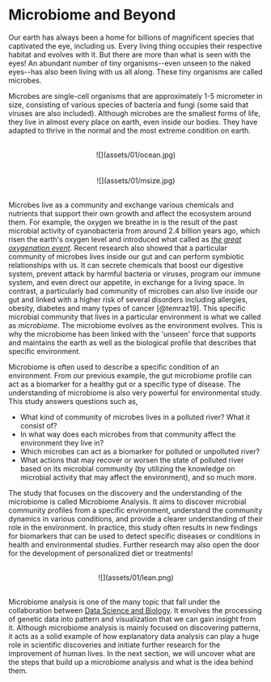 # Microbiome and Beyond

Our earth has always been a home for billions of magnificent species that captivated the eye, including us. Every living thing occupies their respective habitat and evolves with it. But there are more than what is seen with the eyes! An abundant number of tiny organisms--even unseen to the naked eyes--has also been living with us all along. These tiny organisms are called microbes. 

Microbes are single-cell organisms that are approximately 1-5 micrometer in size, consisting of various species of bacteria and fungi (some said that viruses are also included). Although microbes are the smallest forms of life, they live in almost every place on earth, even inside our bodies. They have adapted to thrive in the normal and the most extreme condition on earth. 

<br>
<center>
![](assets/01/ocean.jpg)
</center>
<br>

<br>
<center>
![](assets/01/msize.jpg)
</center>
<br>

Microbes live as a community and exchange various chemicals and nutrients that support their own growth and affect the ecosystem around them. For example, the oxygen we breathe in is the result of the past microbial activity of cyanobacteria from around 2.4 billion years ago, which risen the earth's oxygen level and introduced what called as *[the great oxygenation event](http://www.bbc.com/earth/story/20150701-the-origin-of-the-air-we-breathe)*. Recent research also showed that a particular community of microbes lives inside our gut and can perform symbiotic relationships with us. It can secrete chemicals that boost our digestive system, prevent attack by harmful bacteria or viruses, program our immune system, and even direct our appetite, in exchange for a living space. In contrast, a particularly bad community of microbes can also live inside our gut and linked with a higher risk of several disorders including allergies, obesity, diabetes and many types of cancer [@temraz19]. This specific microbial community that lives in a particular environment is what we called as *microbiome*. The microbiome evolves as the environment evolves. This is why the microbiome has been linked with the 'unseen' force that supports and maintains the earth as well as the biological profile that describes that specific environment. 

Microbiome is often used to describe a specific condition of an environment. From our previous example, the gut microbiome profile can act as a biomarker for a healthy gut or a specific type of disease. The understanding of microbiome is also very powerful for environmental study. This study answers questions such as, 

* What kind of community of microbes lives in a polluted river? What it consist of?
* In what way does each microbes from that community affect the environment they live in?
* Which microbes can act as a biomarker for polluted or unpolluted river? 
* What actions that may recover or worsen the state of polluted river based on its microbial community (by utilizing the knowledge on microbial activity that may affect the environment), and so much more.

The study that focuses on the discovery and the understanding of the microbiome is called Microbiome Analysis. It aims to discover microbial community profiles from a specific environment, understand the community dynamics in various conditions, and provide a clearer understanding of their role in the environment. In practice, this study often results in new findings for biomarkers that can be used to detect specific diseases or conditions in health and environmental studies. Further research may also open the door for the development of personalized diet or treatments! 

<br>
<center>
![](assets/01/lean.png)
</center>
<br>

Microbiome analysis is one of the many topic that fall under the collaboration between [Data Science and Biology](https://github.com/NabiilahArdini/BioxMap). It envolves the processing of genetic data into pattern and visualization that we can gain insight from it. Although microbiome analysis is mainly focused on discovering patterns, it acts as a solid example of how explanatory data analysis can play a huge role in scientific discoveries and initiate further research for the improvement of human lives. In the next section, we will uncover what are the steps that build up a microbiome analysis and what is the idea behind them.

